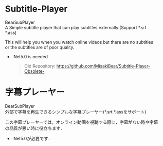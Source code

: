 # Subtitle-Player
 BearSubPlayer  
 A Simple subtitle player that can play subtitles externally.(Support *.srt *.ass)  
 
 This will help you when you watch online videos but there are no subtitles or the subtitles are of poor quality.  
  
* .Net5.0 is needed  
  
  > Old Repository: https://github.com/MisakiBear/Subtitle-Player-Obsolete-  
  
# 字幕プレーヤー
 BearSubPlayer  
 外部で字幕を再生できるシンプルな字幕プレーヤー(*.srt *.assをサポート)  
  
 この字幕プレーヤーでは，オンライン動画を視聴する際に，字幕がない時や字幕の品質が悪い時に役立ちます．   
  
 * .Net5.0が必要です．  
